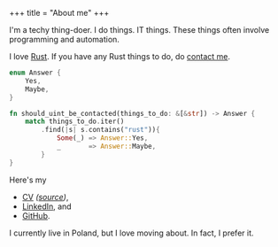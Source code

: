 +++
title = "About me"
+++

I'm a techy thing-doer. I do things. IT things. These things often involve
programming and automation.

I love [Rust](https://rust-lang.org/). If you have any Rust things to do,
do [contact me](mailto:uint@lavabit.com).

```rs
enum Answer {
    Yes,
    Maybe,
}

fn should_uint_be_contacted(things_to_do: &[&str]) -> Answer {
    match things_to_do.iter()
        .find(|s| s.contains("rust")){
            Some(_) => Answer::Yes,
            _       => Answer::Maybe,
        }
}
```

Here's my
* [CV](https://github.com/uint/cv/releases/download/latest/cv.pdf) *([source](https://github.com/uint/cv))*,
* [LinkedIn](https://www.linkedin.com/in/tomasz-kurcz-a20828164/?lipi=urn%3Ali%3Apage%3Ad_flagship3_feed%3BI1xnMC0ISt%2BEICWr8fYapQ%3D%3D&licu=urn%3Ali%3Acontrol%3Ad_flagship3_feed-nav.settings_view_profile), and
* [GitHub](https://github.com/uint).

I currently live in Poland, but I love moving about. In fact, I prefer it.

